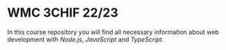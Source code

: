 # WMC 3CHIF 22/23

In this course repository you will find all necessary information about web development with *Node.js*, *JavaScript* and *TypeScript*.
